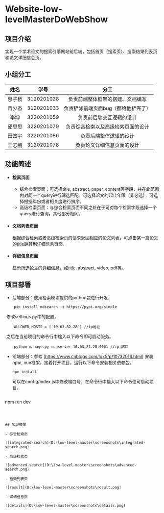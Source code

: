 # Website-low-levelMasterDoWebShow

## 项目介绍

实现一个学术论文的搜索引擎网站前后端，包括首页（搜索页）、搜索结果列表页和论文详细信息页。

## 小组分工

|  姓名  |    学号    |                分工                 |
| :----: | :--------: | :---------------------------------: |
| 惠子杨 | 3120201028 |  负责前端整体框架的搭建、文档编写   |
| 蒋少杰 | 3120201033 | 负责铲除前端页面bug（都给他铲完了） |
|  李坤  | 3220201059 |      负责前后端交互逻辑的设计       |
| 邱思思 | 3220201079 | 负责综合检索以及高级检索页面的设计  |
| 田效宇 | 3220201086 |       负责后端整体逻辑的设计        |
| 王志鹏 | 3120201078 |     负责论文详细信息页面的设计      |

## 功能简述

- #### 检索页面

  - 综合检索页面：可选择title, abstract, paper_content等字段，并在此范围内对同一个query进行筛选匹配。可选择论文的起止年限（非必选），可选择根据年份或者相关度进行排序。
  - 高级检索页面：与综合检索页面不同之处在于可对每个检索字段选择一个query进行查询，其他部分相同。

- #### 文档列表页面

  根据综合检索或者高级检索页的请求返回相应的论文列表，可点击某一篇论文的title跳转到详细信息页面。

- #### 详细信息页面

  显示所选论文的详细信息，如title, abstract, video, pdf等。

## 项目部署

- 后端部分：使用检索模块提供的python包进行开发，

```
	pip install mdsearch -i https://pypi.org/simple
```

​		修改settings.py中的配置，

```
	ALLOWED_HOSTS = ['10.63.82.28'] //ip地址
```

​		之后在当前项目的命令行中输入以下命令即可启动服务。

```
	python manage.py runserver 10.63.82.28:9001 //ip:端口
```

- 前端部分：参考 [https://www.cnblogs.com/lgx5/p/10732016.html] 安装npm, vue框架，接着打开项目，运行以下命令安装相关依赖包。

  ```
  npm install
  ```

     可以在config/index.js中修改端口号，在命令行中输入以下命令便可启动项目。

  ```
npm run dev
  ```

  

## 实现效果

- 综合检索页

  ![integrated-search](D:\low-level-master\screenshots\integrated-search.png)

- 高级检索页

  ![advanced-search](D:\low-level-master\screenshots\advanced-search.png)

- 检索列表页

  ![result](D:\low-level-master\screenshots\result.png)

- 详细信息页

  ![details](D:\low-level-master\screenshots\details.png)


















